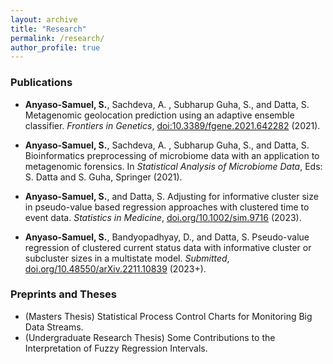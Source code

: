 ```yaml
---
layout: archive
title: "Research"
permalink: /research/
author_profile: true
---
```


### Publications

- **Anyaso-Samuel, S.**, Sachdeva, A. , Subharup Guha, S., and Datta, S. Metagenomic geolocation prediction using an adaptive ensemble classifier. *Frontiers in Genetics*, [doi:10.3389/fgene.2021.642282](https://www.frontiersin.org/articles/10.3389/fgene.2021.642282/full) (2021).
 
- **Anyaso-Samuel, S.**, Sachdeva, A. , Subharup Guha, S., and Datta, S. Bioinformatics preprocessing of microbiome data with an application to metagenomic forensics. In *Statistical Analysis of Microbiome Data*, Eds: S. Datta and S. Guha, Springer (2021).

- **Anyaso-Samuel, S.**, and Datta, S. Adjusting for informative cluster size in pseudo-value based regression approaches with clustered time to event data. *Statistics in Medicine*, [doi.org/10.1002/sim.9716](http://doi.org/10.1002/sim.9716) (2023).

- **Anyaso-Samuel, S.**, Bandyopadhyay, D., and Datta, S. Pseudo-value regression of clustered current status data with informative cluster or subcluster sizes in a multistate model. *Submitted*, [doi.org/10.48550/arXiv.2211.10839](https://doi.org/10.48550/arXiv.2211.10839) (2023+).

### Preprints and Theses

- (Masters Thesis) Statistical Process Control Charts for Monitoring Big Data Streams.
- (Undergraduate Research Thesis) Some Contributions to the Interpretation of Fuzzy Regression Intervals.
